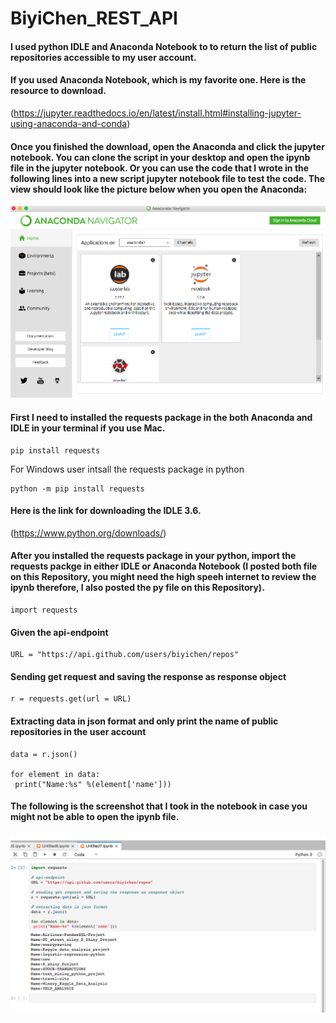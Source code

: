 # BiyiChen_REST_API
#### I used python IDLE and Anaconda Notebook to to return the list of public repositories accessible to my user account. 
#### If you used Anaconda Notebook, which is my favorite one. Here is the resource to download.
(https://jupyter.readthedocs.io/en/latest/install.html#installing-jupyter-using-anaconda-and-conda)
#### Once you finished the download, open the Anaconda and click the jupyter notebook. You can clone the script in your desktop and open the ipynb file in the jupyter notebook. Or you can use the code that I wrote in the following lines into a new script jupyter notebook file to test the code. The view should look like the picture below when you open the Anaconda:
<img src="jupyternotebook.png" class="img-responsive img-circle" alt="Anaconda">

#### First I need to installed the requests package in the both Anaconda and IDLE in your terminal if you use Mac. 

```
pip install requests
```
For Windows user intsall the requests package in python
```
python -m pip install requests
```
#### Here is the link for downloading the IDLE 3.6.
(https://www.python.org/downloads/)

#### After you installed the requests package in your python, import the requests packge in either IDLE or Anaconda Notebook (I posted both file on this Repository, you might need the high speeh internet to review the ipynb therefore, I also posted the py file on this Repository). 
```
import requests 
```
#### Given the api-endpoint 
```
URL = "https://api.github.com/users/biyichen/repos"
```
#### Sending get request and saving the response as response object
```
r = requests.get(url = URL) 
```
#### Extracting data in json format and only print the name of public repositories in the user account
```
data = r.json() 
  
for element in data:
 print("Name:%s" %(element['name']))
```
#### The following is the screenshot that I took in the notebook in case you might not be able to open the ipynb file.
<img src="BIYICHEN_REST_API_NOTEBOOK.png" class="img-responsive img-circle" alt="API">
